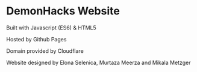 <h1> DemonHacks Website </h1>

Built with Javascript (ES6) & HTML5

Hosted by Github Pages

Domain provided by Cloudflare

Website designed by Elona Selenica, Murtaza Meerza and Mikala Metzger
